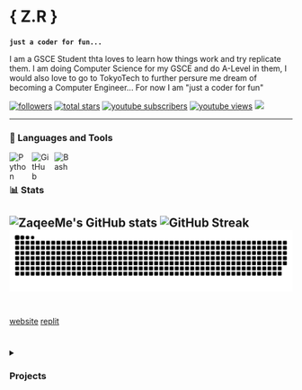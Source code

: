 # { Z.R }

**`just a coder for fun...`**

I am a GSCE Student thta loves to learn how things work and try replicate them. I am doing Computer Science for my GSCE and do A-Level in them, I would also love to go to TokyoTech to further persure me dream of becoming a Computer Engineer... For now I am "just a coder for fun" 


   

<p align="left">
      <a href="https://github.com/zaqee?tab=followers">
         <img alt="followers" title="Follow me on Github" src="https://custom-icon-badges.demolab.com/github/followers/zaqee?color=236ad3&labelColor=1155ba&style=for-the-badge&logo=person-add&label=Follow&logoColor=white"/></a>
      <a href="https://github.com/zaqee?tab=repositories&sort=stargazers">
         <img alt="total stars" title="Total stars on GitHub" src="https://custom-icon-badges.demolab.com/github/stars/zaqee?color=55960c&style=for-the-badge&labelColor=488207&logo=star"/></a>
   <a href="https://www.youtube.com/@maybezk?sub_confirmation=1">
         <img alt="youtube subscribers" title="Subscribe to my YouTube channel" src="https://custom-icon-badges.demolab.com/youtube/channel/subscribers/UCnE_0DY2Dr0Vez-deR3O20w?color=%23E05D44&label=SUBSCRIBE&logo=video&logoColor=white&style=for-the-badge&labelColor=CE4630"/></a> 
      <a href="https://www.youtube.com/@maybezk">
         <img alt="youtube views" title="YouTube views" src="https://custom-icon-badges.demolab.com/youtube/channel/views/UCnE_0DY2Dr0Vez-deR3O20w?color=%23E1AD0E&logo=eye&logoColor=white&style=for-the-badge&labelColor=C79600"/></a> 
   <a href="https://discord.gg/j7EHxKZZGp" alt="Discord" title="Discord">
    <img src="https://img.shields.io/discord/1229041650551099432?color=7289DA&logo=discord&logoColor=white&style=for-the-badge"/></a>
</p>

---

### 🧰 Languages and Tools

<!-- <img align="left" alt="TypeScript" width="30px" style="padding-right:10px;" src="https://cdn.jsdelivr.net/gh/devicons/devicon/icons/typescript/typescript-plain.svg" />
<img align="left" alt="HTML" width="30px" style="padding-right:10px;" src="https://cdn.jsdelivr.net/gh/devicons/devicon/icons/html5/html5-plain.svg" />
<img align="left" alt="CSS" width="30px" style="padding-right:10px;" src="https://cdn.jsdelivr.net/gh/devicons/devicon/icons/css3/css3-plain.svg" />
<img align="left" alt="JavaScript" width="30px" style="padding-right:10px;" src="https://cdn.jsdelivr.net/gh/devicons/devicon/icons/javascript/javascript-plain.svg" />
<img align="left" alt="React" width="30px" style="padding-right:10px;" src="https://cdn.jsdelivr.net/gh/devicons/devicon/icons/react/react-original.svg" />
<img align="left" alt="NodeJS" width="30px" style="padding-right:10px;" src="https://cdn.jsdelivr.net/gh/devicons/devicon/icons/nodejs/nodejs-original.svg" /> -->
<img align="left" alt="Python" width="30px" style="padding-right:10px;" src="https://cdn.jsdelivr.net/gh/devicons/devicon/icons/python/python-plain.svg" />
<img align="left" alt="GitHub" width="30px" style="padding-right:10px;" src="https://cdn.jsdelivr.net/gh/devicons/devicon/icons/github/github-original.svg" />
<img align="left" alt="Bash" width="30px" style="padding-right:10px;" src="https://cdn.jsdelivr.net/gh/devicons/devicon/icons/bash/bash-original.svg" />
<br />

#

### 📊 Stats

![ZaqeeMe's GitHub stats](https://github-readme-stats.vercel.app/api?username=zaqee&show_icons=true&theme=gruvbox)
![GitHub Streak](https://streak-stats.demolab.com?user=zaqee&theme=gruvbox&border_radius=4.5)
<picture>
  <source media="(prefers-color-scheme: dark)" srcset="github-snake-dark.svg" />
  <source media="(prefers-color-scheme: light)" srcset="github-snake.svg" />
  <img alt="github-snake" src="https://raw.githubusercontent.com/zaqee/Zaqee/cf42d4c26c47b8066120c80304e457a51241ee85/My%20Protfolio%20assets/github-user-contribution.svg" />
</picture>
---

<!-- BEGIN YOUTUBE-CARDS -->
<!-- END YOUTUBE-CARDS -->


#
[website](https://zaqee.me)
[replit](https://replit.com/@zaqee)

#

<details>
 <summary><h3>Projects</h3></summary>
   I will add later
<details/>
